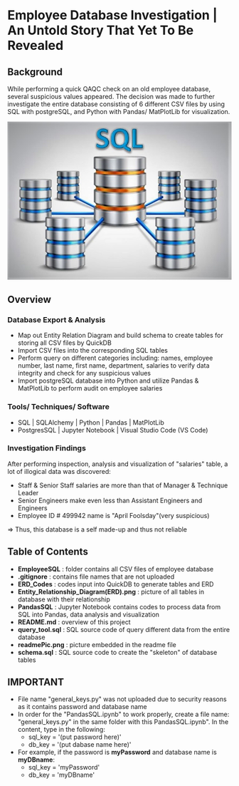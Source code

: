 # Employee Database Investigation | An Untold Story That Yet To Be Revealed
## Background
While performing a quick QAQC check on an old employee database, several suspicious values appeared. The decision was made to further investigate the entire database consisting of 6 different CSV files by using SQL with postgreSQL, and Python with Pandas/ MatPlotLib for visualization.  
  
  
![Image description](readmePic.jpg)  
  
  

## Overview
### Database Export & Analysis
 * Map out Entity Relation Diagram and build schema to create tables for storing all CSV files by QuickDB
 * Import CSV files into the corresponding SQL tables
 * Perform query on different categories including: names, employee number, last name, first name, department, salaries to verify data integrity and check for any suspicious values
 * Import postgreSQL database into Python and utilize Pandas & MatPlotLib to perform audit on employee salaries 
 
 ### Tools/ Techniques/ Software
 * SQL | SQLAlchemy | Python | Pandas | MatPlotLib
 * PostgresSQL | Jupyter Notebook | Visual Studio Code (VS Code)
 
 ### Investigation Findings
 After performing inspection, analysis and visualization of "salaries" table, a lot of illogical data was discovered:
* Staff & Senior Staff salaries are more than that of Manager & Technique Leader
* Senior Engineers make even less than Assistant Engineers and Engineers 
* Employee ID # 499942 name is "April Foolsday"(very suspicious)

=> Thus, this database is a self made-up and thus not reliable

## Table of Contents
* **EmployeeSQL** : folder contains all CSV files of employee database
* **.gitignore** : contains file names that are not uploaded
* **ERD_Codes** : codes input into QuickDB to generate tables and ERD
* **Entity_Relationship_Diagram(ERD).png** : picture of all tables in database with their relationship
* **PandasSQL** : Jupyter Notebook contains codes to process data from SQL into Pandas, data analysis and visualization
* **README.md** : overview of this project
* **query_tool.sql** : SQL source code of query different data from the entire database
* **readmePic.png** : picture embedded in the readme file
* **schema.sql** : SQL source code to create the "skeleton" of database tables

## IMPORTANT
* File name "general_keys.py" was not uploaded due to security reasons as it contains password and database name
* In order for the "PandasSQL.ipynb" to work properly, create a file name: "general_keys.py" in the same folder with this PandasSQL.ipynb". In the content, type in the following:  
    - sql_key = '(put password here)'
    - db_key = '(put dabase name here)'
* For example, if the password is **myPassword** and database name is **myDBname**:
    - sql_key = 'myPassword'
    - db_key = 'myDBname'

